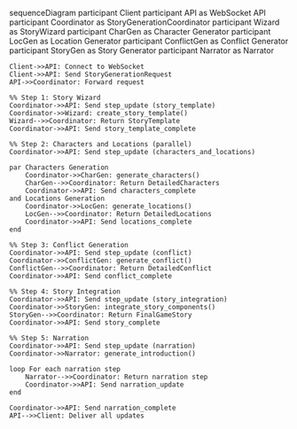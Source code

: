 sequenceDiagram
    participant Client
    participant API as WebSocket API
    participant Coordinator as StoryGenerationCoordinator
    participant Wizard as StoryWizard
    participant CharGen as Character Generator
    participant LocGen as Location Generator
    participant ConflictGen as Conflict Generator
    participant StoryGen as Story Generator
    participant Narrator as Narrator
    
    Client->>API: Connect to WebSocket
    Client->>API: Send StoryGenerationRequest
    API->>Coordinator: Forward request
    
    %% Step 1: Story Wizard
    Coordinator->>API: Send step_update (story_template)
    Coordinator->>Wizard: create_story_template()
    Wizard-->>Coordinator: Return StoryTemplate
    Coordinator->>API: Send story_template_complete
    
    %% Step 2: Characters and Locations (parallel)
    Coordinator->>API: Send step_update (characters_and_locations)
    
    par Characters Generation
        Coordinator->>CharGen: generate_characters()
        CharGen-->>Coordinator: Return DetailedCharacters
        Coordinator->>API: Send characters_complete
    and Locations Generation
        Coordinator->>LocGen: generate_locations()
        LocGen-->>Coordinator: Return DetailedLocations
        Coordinator->>API: Send locations_complete
    end
    
    %% Step 3: Conflict Generation
    Coordinator->>API: Send step_update (conflict)
    Coordinator->>ConflictGen: generate_conflict()
    ConflictGen-->>Coordinator: Return DetailedConflict
    Coordinator->>API: Send conflict_complete
    
    %% Step 4: Story Integration
    Coordinator->>API: Send step_update (story_integration)
    Coordinator->>StoryGen: integrate_story_components()
    StoryGen-->>Coordinator: Return FinalGameStory
    Coordinator->>API: Send story_complete
    
    %% Step 5: Narration
    Coordinator->>API: Send step_update (narration)
    Coordinator->>Narrator: generate_introduction()
    
    loop For each narration step
        Narrator-->>Coordinator: Return narration step
        Coordinator->>API: Send narration_update
    end
    
    Coordinator->>API: Send narration_complete
    API-->>Client: Deliver all updates